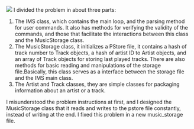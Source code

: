 <a href="https://codeclimate.com/github/yzxchn/pa-ims"><img src="https://codeclimate.com/github/yzxchn/pa-ims/badges/gpa.svg" /></a>
I divided the problem in about three parts:

1. The IMS class, which contains the main loop, and the parsing method for user commands. It also has methods for verifying the validity of the commands, and those that facilitate the interactions between this class and the MusicStorage class.
2. The MusicStorage class, it initializes a PStore file, it contains a hash of track number to Track objects, a hash of artist ID to Artist objects, and an array of Track objects for storing last played tracks. There are also methods for basic reading and manipulations of the storage file.Basically, this class serves as a interface between the storage file and the IMS main class.
3. The Artist and Track classes, they are simple classes for packaging information about an artist or a track.

I misunderstood the problem instructions at first, and I designed the MusicStorage class that it reads and writes to the pstore file constantly, instead of writing at the end. I fixed this problem in a new music_storage file.
